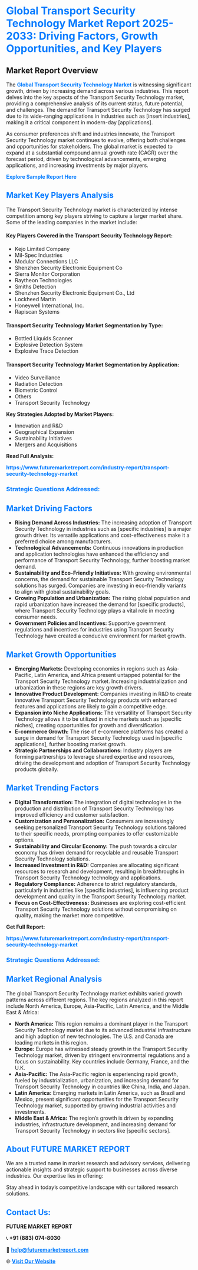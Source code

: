 <h1 style="color: #007BFF;">Global Transport Security Technology Market Report 2025-2033: Driving Factors, Growth Opportunities, and Key Players</h1>

<section id="overview">
<h2>Market Report Overview</h2>
<p>The <a href="https://www.futuremarketreport.com/industry-report/transport-security-technology-market" style="color: #007BFF; text-decoration: none;"><strong>Global Transport Security Technology Market</strong></a> is witnessing significant growth, driven by increasing demand across various industries. This report delves into the key aspects of the Transport Security Technology market, providing a comprehensive analysis of its current status, future potential, and challenges. The demand for Transport Security Technology has surged due to its wide-ranging applications in industries such as [insert industries], making it a critical component in modern-day [applications].</p>
<p>As consumer preferences shift and industries innovate, the Transport Security Technology market continues to evolve, offering both challenges and opportunities for stakeholders. The global market is expected to expand at a substantial compound annual growth rate (CAGR) over the forecast period, driven by technological advancements, emerging applications, and increasing investments by major players.</p>
</section>

<section id="overview">
<p><a href="https://www.futuremarketreport.com/request-sample/reportId=111361" style="color: #007BFF; text-decoration: none;"><strong>Explore Sample Report Here</strong></a></p>
</section>

<section id="key-players">
<h2 style="color: #007BFF;">Market Key Players Analysis</h2>
<p>The Transport Security Technology market is characterized by intense competition among key players striving to capture a larger market share. Some of the leading companies in the market include:</p>
<h4>Key Players Covered in the Transport Security Technology Report:</h4>
<ul><li>Kejo Limited Company</li><li>Mil-Spec Industries</li><li>Modular Connections LLC</li><li>Shenzhen Security Electronic Equipment Co</li><li>Sierra Monitor Corporation</li><li>Raytheon Technologies</li><li>Smiths Detection</li><li>Shenzhen Security Electronic Equipment Co., Ltd</li><li>Lockheed Martin</li><li>Honeywell International, Inc.</li><li>Rapiscan Systems</li></ul>
<h4>Transport Security Technology Market Segmentation by Type:</h4>
<ul><li>Bottled Liquids Scanner</li><li>Explosive Detection System</li><li>Explosive Trace Detection</li></ul>

<h4>Transport Security Technology Market Segmentation by Application:</h4>
<ul><li>Video Surveillance</li><li>Radiation Detection</li><li>Biometric Control</li><li>Others</li><li>Transport Security Technology</li></ul>
<p><strong>Key Strategies Adopted by Market Players:</strong></p>
<ul>
<li>Innovation and R&D</li>
<li>Geographical Expansion</li>
<li>Sustainability Initiatives</li>
<li>Mergers and Acquisitions</li>
</ul>
</section>

<section>
<p><strong>Read Full Analysis: </strong></p><a href="https://www.futuremarketreport.com/industry-report/transport-security-technology-market" style="color: #007BFF; text-decoration: none;"><strong>https://www.futuremarketreport.com/industry-report/transport-security-technology-market</strong></a>
<h3 style="color: #007BFF;">Strategic Questions Addressed:</h3>
</section>

<section id="driving-factors">
<h2 style="color: #007BFF;">Market Driving Factors</h2>
<ul>
<li><strong>Rising Demand Across Industries:</strong> The increasing adoption of Transport Security Technology in industries such as [specific industries] is a major growth driver. Its versatile applications and cost-effectiveness make it a preferred choice among manufacturers.</li>
<li><strong>Technological Advancements:</strong> Continuous innovations in production and application technologies have enhanced the efficiency and performance of Transport Security Technology, further boosting market demand.</li>
<li><strong>Sustainability and Eco-Friendly Initiatives:</strong> With growing environmental concerns, the demand for sustainable Transport Security Technology solutions has surged. Companies are investing in eco-friendly variants to align with global sustainability goals.</li>
<li><strong>Growing Population and Urbanization:</strong> The rising global population and rapid urbanization have increased the demand for [specific products], where Transport Security Technology plays a vital role in meeting consumer needs.</li>
<li><strong>Government Policies and Incentives:</strong> Supportive government regulations and incentives for industries using Transport Security Technology have created a conducive environment for market growth.</li>
</ul>
</section>

<section id="growth-opportunities">
<h2 style="color: #007BFF;">Market Growth Opportunities</h2>
<ul>
<li><strong>Emerging Markets:</strong> Developing economies in regions such as Asia-Pacific, Latin America, and Africa present untapped potential for the Transport Security Technology market. Increasing industrialization and urbanization in these regions are key growth drivers.</li>
<li><strong>Innovative Product Development:</strong> Companies investing in R&D to create innovative Transport Security Technology products with enhanced features and applications are likely to gain a competitive edge.</li>
<li><strong>Expansion into Niche Applications:</strong> The versatility of Transport Security Technology allows it to be utilized in niche markets such as [specific niches], creating opportunities for growth and diversification.</li>
<li><strong>E-commerce Growth:</strong> The rise of e-commerce platforms has created a surge in demand for Transport Security Technology used in [specific applications], further boosting market growth.</li>
<li><strong>Strategic Partnerships and Collaborations:</strong> Industry players are forming partnerships to leverage shared expertise and resources, driving the development and adoption of Transport Security Technology products globally.</li>
</ul>
</section>

<section id="trending-factors">
<h2 style="color: #007BFF;">Market Trending Factors</h2>
<ul>
<li><strong>Digital Transformation:</strong> The integration of digital technologies in the production and distribution of Transport Security Technology has improved efficiency and customer satisfaction.</li>
<li><strong>Customization and Personalization:</strong> Consumers are increasingly seeking personalized Transport Security Technology solutions tailored to their specific needs, prompting companies to offer customizable options.</li>
<li><strong>Sustainability and Circular Economy:</strong> The push towards a circular economy has driven demand for recyclable and reusable Transport Security Technology solutions.</li>
<li><strong>Increased Investment in R&D:</strong> Companies are allocating significant resources to research and development, resulting in breakthroughs in Transport Security Technology technology and applications.</li>
<li><strong>Regulatory Compliance:</strong> Adherence to strict regulatory standards, particularly in industries like [specific industries], is influencing product development and quality in the Transport Security Technology market.</li>
<li><strong>Focus on Cost-Effectiveness:</strong> Businesses are exploring cost-efficient Transport Security Technology solutions without compromising on quality, making the market more competitive.</li>
</ul>
</section>

<section>
<p><strong>Get Full Report: </strong></p><a href="https://www.futuremarketreport.com/industry-report/transport-security-technology-market" style="color: #007BFF; text-decoration: none;"><strong>https://www.futuremarketreport.com/industry-report/transport-security-technology-market</strong></a>
<h3 style="color: #007BFF;">Strategic Questions Addressed:</h3>
</section>


<section id="regional-analysis">
<h2 style="color: #007BFF;">Market Regional Analysis</h2>
<p>The global Transport Security Technology market exhibits varied growth patterns across different regions. The key regions analyzed in this report include North America, Europe, Asia-Pacific, Latin America, and the Middle East & Africa:</p>
<ul>
<li><strong>North America:</strong> This region remains a dominant player in the Transport Security Technology market due to its advanced industrial infrastructure and high adoption of new technologies. The U.S. and Canada are leading markets in this region.</li>
<li><strong>Europe:</strong> Europe has witnessed steady growth in the Transport Security Technology market, driven by stringent environmental regulations and a focus on sustainability. Key countries include Germany, France, and the U.K.</li>
<li><strong>Asia-Pacific:</strong> The Asia-Pacific region is experiencing rapid growth, fueled by industrialization, urbanization, and increasing demand for Transport Security Technology in countries like China, India, and Japan.</li>
<li><strong>Latin America:</strong> Emerging markets in Latin America, such as Brazil and Mexico, present significant opportunities for the Transport Security Technology market, supported by growing industrial activities and investments.</li>
<li><strong>Middle East & Africa:</strong> The region’s growth is driven by expanding industries, infrastructure development, and increasing demand for Transport Security Technology in sectors like [specific sectors].</li>
</ul>
</section>

<footer>
<h2 style="color: #007BFF;">About FUTURE MARKET REPORT</h2>
<p>We are a trusted name in market research and advisory services, delivering actionable insights and strategic support to businesses across diverse industries. Our expertise lies in offering:</p>

<p>Stay ahead in today’s competitive landscape with our tailored research solutions.</p>

<h2 style="color: #007BFF;">Contact Us:</h2>
<p><strong>FUTURE MARKET REPORT</strong></p>
<p>📞 <strong>+91 (883) 074-8030</strong></p>
<p>📧 <strong><a href="mailto:help@futuremarketreport.com" style="color: #007BFF;">help@futuremarketreport.com</a></strong></p>
<p>🌐 <strong><a href="https://www.futuremarketreport.com/" style="color: #007BFF;">Visit Our Website</a></strong></p>
</footer>